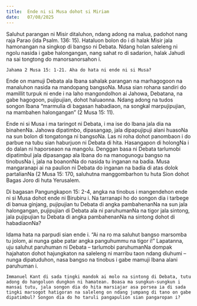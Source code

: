 ```yaml
---
title:  Ende ni si Musa dohot si Miriam
date:   07/08/2025
---
```


Saluhut parangan ni Misir ditaluhon, ndang adong na malua, padohot nang raja Parao (ida Psalm. 136: 15). Hataluon bolon do i di halak Misir jala hamonangan na singkop di bangso ni Debata. Ndang holan saleleng ni ngolu nasida i gabe halongangan, nang sahat ro di sadarion, halak Jahudi na sai tongtong do manorsanorsahon i.

`Jahama 2 Musa 15: 1-21. Aha do hata ni ende ni si Musa?`

Ende on mamuji Debata ala Ibana sahalak parangan na marhagogoon na manaluhon nasida na mandopang bangsoNa. Musa sian rohana sandiri do mamillit turpuk ni ende i na laho mangondolhon ai Jahowa, Debatana, na gabe hagogoon, pujipujian, dohot haluaonna. Ndang adong na tudos songon Ibana “marmulia di bagasan habadiaon, na songkal marpujipujian, na mambahen halongangan” (2 Musa 15: 11).

Ende ni si Musa i ma taringot ni Debata, i ma ise do Ibana jala dia na binahenNa. Jahowa dipatimbo, dipasangap, jala dipapujipuji alani huasoNa na sun bolon di tongatonga ni bangsoNa. Las ni roha dohot panombaon i do parbue na tubu sian haburjuon ni Debata di hita. Hasangapon di holongNa i do dalan ni haporseaon na mangolu. Denggan basa ni Debata tarlumobi dipatimbul jala dipasangap ala Ibana do na manogunogu bangso na tinobusNa i, jala na boanonNa do nasida tu inganan na badia. Musa mangaranapi ai na paulion ni Debata do inganan na badia di atas dolok partalianNa (2 Musa 15: 170, saluhutna manggombarhon tu huta Sion dohot Bagas Joro di huta Yerusalem.

Di bagasan Pangungkapon 15: 2-4, angka na tinobus i mangendehon ende ni si Musa dohot ende ni Birubiru i. Na tarranapi ho do songon dia i tarbege di banua ginjang, pujipujian tu Debata di angka pambahenanNa na sun jala halongangan, pujipujian di Debata ala ni paruhumanNa na tigor jala sintong, jala pujipujian tu Debata di angka pambahenanNa na sintong dohot di habadiaonNa?

Idama hata na parpudi sian ende i. “Ai na ro ma saluhut bangso marsomba tu jolom, ai nunga gabe patar angka panguhummu na tigor i!” Lapatanna, uju saluhut paruhuman ni Debata – tarlumobi paruhumanNa dompak hajahaton dohot hajungkaton na saleleng ni marribu taon ndang diuhumi – nunga dipatuduhon, nasa bangso na tinobus i gabe mamuji Ibana alani paruhuman i.

`Immanuel Kant di sada tingki mandok ai molo na sintong di Debata, tutu adong do hangoluon dungkon ni hamatean. Boasa ma sungkun-sungkun i mansai tutu, jala songon dia do hita marsiajar asa porsea ia di sada tingki marsogot hatigoran na saleleng on ndang jumpang di tano on gabe dipatimbul? Songon dia do ho taruli pangapulion sian pangaropan i?`